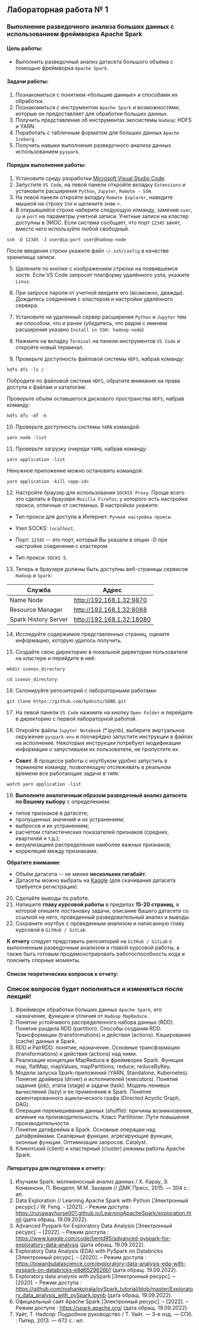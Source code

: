 ## Лабораторная работа № 1
### Выполнение разведочного анализа больших данных с использованием фреймворка Apache Spark
#### Цель работы:
* Выполнить разведочный анализ датасета большого объёма с помощью фреймворка `Apache Spark`.

#### Задачи работы:
1. Познакомиться с понятием «большие данные» и способами их обработки.
2. Познакомиться с инструментом `Apache Spark` и возможностями, которые он предоставляет для обработки больших данных.
3. Получить представление об инструментах экосистемы `Hadoop`: HDFS и YARN.
4. Поработать с табличным форматом для больших данных `Apache Iceberg`.
4. Получить навыки выполнения разведочного анализа данных использованием `pyspark`.

#### Порядок выполнения работы:
1. Установите среду разработки [Microsoft Visual Studio Code](https://code.visualstudio.com/).
2. Запустите `VS Code`, на левой панели откройте вкладку `Extensions` и установите расширения `Python`, `Jupyter`, `Remote - SSH`.
3. На левой панели откройте вкладку `Remote Explorer`, наведите мышкой на строку `SSH` и щелкните знак `+`.
4. В открывшейся строке наберите следующую команду, заменив `user`, `ip` и `port` на параметры учетной записи. Учетные записи на кластер доступны в ЭИОС. Если система сообщает, что порт `12345` занят, вместо него используйте любой свободный.

`ssh -D 12345 -J user@ip:port user@hadoop-node`

После введения строки укажите файл `~/.ssh/config` в качестве хранилища записи.

5. Щелкните по кнопке с изображением стрелки на появившемся хосте. Если VS Code запросит платформу удалённого узла, укажите `Linux`.
   
6. При запросе пароля от учетной введите его (возможно, дважды). Дождитесь соединения с кластером и настройки удалённого сервера.
   
7. Установите на удаленный сервер расширения `Python` и `Jupyter` тем же способом, что и ранее (убедитесь, что рядом с именем расширения указано `Install in SSH: hadoop-node`)
   
8. Нажмите на вкладку `Terminal` на панели инструментов `VS Code` и откройте новый терминал.
   
9. Проверьте доступность файловой системы `HDFS`, набрав команду:

`hdfs dfs -ls /`

Побродите по файловой системе `HDFS`, обратите внимание на права доступа к файлам и каталогам.

Проверьте объём оставшегося дискового пространства `HDFS`, набрав команду:

`hdfs dfs -df -h`

10. Проверьте доступность системы `YARN` командой:

`yarn node -list`

11. Проверьте загрузку очереди `YARN`, набрав команду:

`yarn application -list`

Ненужное приложение можно остановить командой:

`yarn application -kill <app-id>`

12. Настройте браузер для использования `SOCKS5 Proxy`. Проще всего это сделать в браузере `Mozilla Firefox`, у которого есть настройки прокси, отличные от системных. В настройках укажите:

* Тип прокси для доступа в Интернет: `Ручная настройка прокси`.

* Узел SOCKS: `localhost`.
  
* Порт: `12345` -- это порт, который Вы указали в опции -D при настройке соединения с кластером.
  
* Тип прокси: `SOCKS 5`.

13. Теперь в браузере должны быть доступны веб-страницы сервисов `Hadoop` и `Spark`:

| Служба               | Адрес                       |
| -------------------- | --------------------------- |
| Name Node            | <http://192.168.1.32:9870>  |
| Resource Manager     | <http://192.168.1.32:8088>  |
| Spark History Server | <http://192.168.1.32:18080> |

14. Исследуйте содержимое представленных страниц, оцените информацию, которую удалось получить.

15. Создайте свою директорию в локальной директории пользователя на кластере и перейдите в неё:

`mkdir ivanov_directory`

`cd ivanov_directory`

16. Склонируйте репозиторий с лабораторными работами:

`git clone https://github.com/kpdvstu/SOBD.git`

17. На левой панели `VS Code` нажмите на кнопку `Open Folder` и перейдите в директорию с первой лабораторной работой.
    
18. Откройте файлы `Jupyter Notebook` (*.ipynb), выберите виртуальное окружение `pyspark-env` и поочерёдно запустите инструкции в файлах на исполнение. Некоторые инструкции потребуют модификации информации о запустившем их пользователе, не пропустите их.
    
* **Совет**. В процессе работы с ноутбуком удобно запустить в терминале команду, позволяющую отслеживать в реальном времени все работающие задачи в `YARN`:

`watch yarn application -list`

19. **Выполните аналогичным образом разведочный анализ датасета по Вашему выбору** с определением:
* типов признаков в датасете;
* пропущенных значений и их устранением;
* выбросов и их устранением;
* расчетом статистических показателей признаков (средних, квартилей и т.д.);
* визуализацией распределения наиболее важных признаков;
* корреляций между признаками.

**Обратите внимание**:
* Объём датасета -- не менее **нескольких гигабайт**.
* Датасеты можно выбрать на [Kaggle](https://www.kaggle.com/datasets) (для скачивания датасета требуется регистрация).

20. Сделайте выводы по работе.
21. Напишите **главу курсовой работы** в пределах **15-20 страниц**, в которой опишите постановку задачи, описание Вашего датасета со ссылкой на него, проведенный разведовательный анализ и выводы.
22. Сохраните ноутбук с проведенным анализом и написанную главу курсовой в `GitHub / GitLab`.

**К отчету** следует представить репозиторий на `GitHub / GitLab` с выполненным разведочным анализом и главой курсовой работы, а также быть готовым продемонстрировать работоспособность кода и пояснить спорные моменты.

#### Список теоретических вопросов к отчету:

### Список вопросов будет пополняться и изменяться после лекций!

1. Фреймворк обработки больших данных `Apache Spark`, его назначение, функции и отличия от `Hadoop MapReduce`.
2. Понятие устойчивого распределенного набора данных (RDD). Понятие раздела RDD (partition). Способы создания RDD. Трансформации (transformations) и действия (actions). Кэширование (cache) данных в Spark.
3. RDD и PairRDD: понятие, назначение. Основные трансформации (transformations) и действия (actions) над ними.
4. Реализация концепции MapReduce в фреймворке Spark. Функции map, flatMap, mapValues, mapPartitions, reduce, reduceByKey.
5. Модели запуска Spark-приложений (YARN, Standalone, Kubernetes). Понятие драйвера (driver) и исполнителей (executors). Понятия задания (job), этапа (stage) и задачи (task). Модель ленивых вычислений (lazy) и ее применение в Spark. Понятие ориентированного ациклического графа (Directed Acyclic Graph, DAG).
6. Операция перемешивания данных (shuffle): причины возникновения, влияние на производительность. Класс Partitioner. Пути повышения производительности.
7. Понятие датафрейма в Spark. Основные операции над датафреймами. Скалярные функции, агрегирующие функции, оконные функции. Оптимизация запросов. Catalyst.
8. Клиентский (client) и кластерный (cluster) режимы работы Apache Spark.

#### Литература для подготовки к отчету:
1. Изучаем Spark: молниеносный анализ данных / Х. Карау, Э. Конвински, П. Венделл, М.М. Захария // ДМК Пресс, 2015. — 304 с.: ил.
2. Data Exploration // Learning Apache Spark with Python [Электронный  ресурс] / W. Feng. - [2021]. - Режим доступа : https://runawayhorse001.github.io/LearningApacheSpark/exploration.html (дата обращ. 19.09.2022).
3. Advanced Pyspark for Exploratory Data Analysis [Электронный  ресурс]. – [2022]. – Режим доступа : https://www.kaggle.com/code/tientd95/advanced-pyspark-for-exploratory-data-analysis (дата обращ. 19.09.2022).
4. Exploratory Data Analysis (EDA) with PySpark on Databricks [Электронный  ресурс]. – [2020]. – Режим доступа : https://towardsdatascience.com/exploratory-data-analysis-eda-with-pyspark-on-databricks-e8d6529626b1 (дата обращ. 19.09.2022).
5. Exploratory data analysis with pySpark [Электронный  ресурс]. – [2020]. – Режим доступа : https://github.com/roshankoirala/pySpark_tutorial/blob/master/Exploratory_data_analysis_with_pySpark.ipynb (дата обращ. 19.09.2022).
6. Официальный сайт Apache Spark [Электронный  ресурс]. – [2022]. – Режим доступа : https://spark.apache.org/ (дата обращ. 19.09.2022).
7. Уайт, Т. Hadoop: Подробное руководство / Т. Уайт. — 3-е изд. — СПб. : Питер, 2013. — 672 с.: ил.
